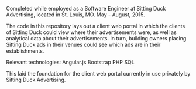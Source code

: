 Completed while employed as a Software Engineer at Sitting Duck Advertising, located in St. Louis, MO.
May - August, 2015.

The code in this repository lays out a client web portal in which the clients of Sitting Duck could view where their advertisements were, as well as analytical data about their advertisements. In turn, building owners placing Sitting Duck ads in their venues could see which ads are in their establishments.

Relevant technologies:
Angular.js
Bootstrap
PHP
SQL

This laid the foundation for the client web portal currently in use privately by Sitting Duck Advertising.
